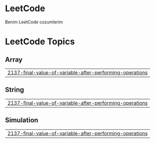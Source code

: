 # LeetCode
Benim LeetCode cozumlerim

<!---LeetCode Topics Start-->
# LeetCode Topics
## Array
|  |
| ------- |
| [2137-final-value-of-variable-after-performing-operations](https://github.com/fhosphane/LeetCode/tree/master/2137-final-value-of-variable-after-performing-operations) |
## String
|  |
| ------- |
| [2137-final-value-of-variable-after-performing-operations](https://github.com/fhosphane/LeetCode/tree/master/2137-final-value-of-variable-after-performing-operations) |
## Simulation
|  |
| ------- |
| [2137-final-value-of-variable-after-performing-operations](https://github.com/fhosphane/LeetCode/tree/master/2137-final-value-of-variable-after-performing-operations) |
<!---LeetCode Topics End-->